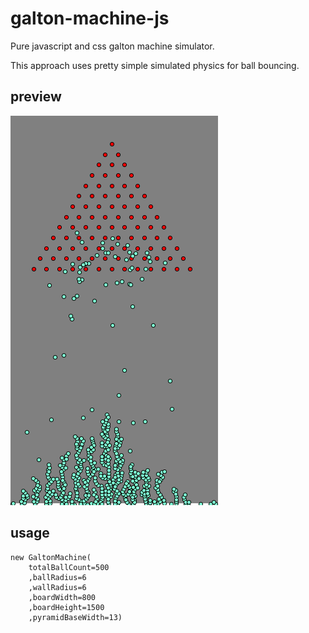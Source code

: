 # galton-machine-js
Pure javascript and css galton machine simulator.

This approach uses pretty simple simulated physics for ball bouncing.

## preview
![PreviewImage](preview.PNG)

## usage

```
new GaltonMachine(
    totalBallCount=500
    ,ballRadius=6
    ,wallRadius=6
    ,boardWidth=800
    ,boardHeight=1500
    ,pyramidBaseWidth=13)
```
